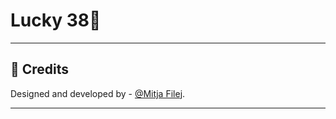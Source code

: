 # Lucky 38🎲

---

## 🙌 Credits

Designed and developed by - [@Mitja Filej](https://www.github.com/mit72).  

---



